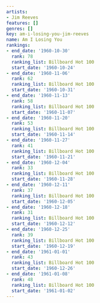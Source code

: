 ```yaml
---
artists:
- Jim Reeves
features: []
genres: []
key: am-i-losing-you-jim-reeves
name: Am I Losing You
rankings:
- end_date: '1960-10-30'
  rank: 78
  ranking_list: Billboard Hot 100
  start_date: '1960-10-24'
- end_date: '1960-11-06'
  rank: 62
  ranking_list: Billboard Hot 100
  start_date: '1960-10-31'
- end_date: '1960-11-13'
  rank: 58
  ranking_list: Billboard Hot 100
  start_date: '1960-11-07'
- end_date: '1960-11-20'
  rank: 53
  ranking_list: Billboard Hot 100
  start_date: '1960-11-14'
- end_date: '1960-11-27'
  rank: 41
  ranking_list: Billboard Hot 100
  start_date: '1960-11-21'
- end_date: '1960-12-04'
  rank: 33
  ranking_list: Billboard Hot 100
  start_date: '1960-11-28'
- end_date: '1960-12-11'
  rank: 37
  ranking_list: Billboard Hot 100
  start_date: '1960-12-05'
- end_date: '1960-12-18'
  rank: 31
  ranking_list: Billboard Hot 100
  start_date: '1960-12-12'
- end_date: '1960-12-25'
  rank: 39
  ranking_list: Billboard Hot 100
  start_date: '1960-12-19'
- end_date: '1961-01-01'
  rank: 43
  ranking_list: Billboard Hot 100
  start_date: '1960-12-26'
- end_date: '1961-01-08'
  rank: 48
  ranking_list: Billboard Hot 100
  start_date: '1961-01-02'
---
```


